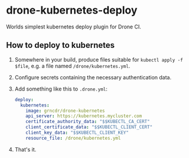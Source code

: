 # drone-kubernetes-deploy

Worlds simplest kubernetes deploy plugin for Drone CI.

## How to deploy to kubernetes

1. Somewhere in your build, produce files suitable for `kubectl apply -f
   $file`, e.g. a file named `/drone/kubernetes.yml`.
2. Configure secrets containing the necessary authentication data.
3. Add something like this to `.drone.yml`:

   ```yaml
   deploy:
     kubernetes:
       image: grncdr/drone-kubernetes
       api_server: https://kubernetes.mycluster.com
       certificate_authority_data: "$$KUBECTL_CA_CERT"
       client_certificate_data: "$$KUBECTL_CLIENT_CERT"
       client_key_data: "$$KUBECTL_CLIENT_KEY"
       resource_file: /drone/kubernetes.yml
   ```
4. That's it.
